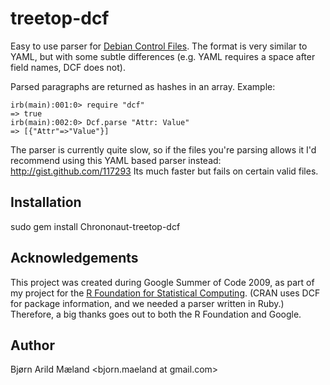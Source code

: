 # treetop-dcf

Easy to use parser for
[Debian Control
Files](http://www.debian.org/doc/debian-policy/ch-controlfields.html).
The format is very similar to YAML, but with some subtle differences (e.g.
YAML requires a space after field names, DCF does not).

Parsed paragraphs are returned as hashes in an array. Example:

    irb(main):001:0> require "dcf"
    => true
    irb(main):002:0> Dcf.parse "Attr: Value"
    => [{"Attr"=>"Value"}]

The parser is currently quite slow, so if the files you're parsing allows it
I'd recommend using this YAML based parser instead: http://gist.github.com/117293
Its much faster but fails on certain valid files.

## Installation

sudo gem install Chrononaut-treetop-dcf

## Acknowledgements

This project was created during Google Summer of Code 2009, as part of my project
for the [R Foundation for Statistical
Computing](http://www.r-project.org/foundation/main.html). (CRAN uses DCF for
package information, and we needed a parser written in Ruby.) Therefore, a big
thanks goes out to both the R Foundation and Google.

## Author

Bjørn Arild Mæland <bjorn.maeland at gmail.com>
